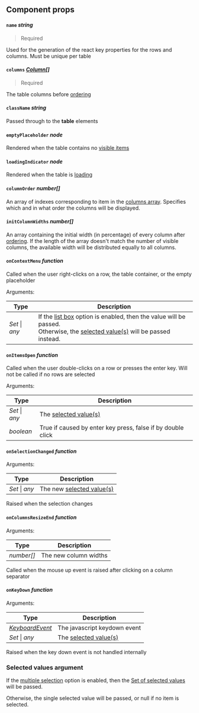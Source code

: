 ## Component props 

#### `name`  *string*

> Required

Used for the generation of the react key properties for the rows and columns. Must be unique per table



#### `columns` *[Column](./column.md)[]*

> Required

The table columns before [ordering][columnOrder]



#### `className` *string*

Passed through to the **table** elements



#### `emptyPlaceholder` *node*

Rendered when the table contains no [visible items][tableItems]



#### `loadingIndicator` *node*

Rendered when the table is [loading][isLoading]



#### `columnOrder` *number[]*

An array of indexes corresponding to item in the [columns array][columns]. Specifies which and in what order the columns will be displayed.



#### `initColumnWidths` *number[]*

An array containing the initial width (in percentage) of every column after [ordering][columnOrder]. If the length of the array doesn't match the number of visible columns, the available width will be distributed equally to all columns.



#### `onContextMenu` *function*

Called when the user right-clicks on a row, the table container, or the empty placeholder

Arguments:

| Type           | Description                                                  |
| -------------- | ------------------------------------------------------------ |
| *Set* \| *any* | If the [list box][listBox] option is enabled, then the value will be passed.<br/>Otherwise, the [selected value(s)][selectedValues] will be passed instead. |



#### `onItemsOpen` *function*

Called when the user double-clicks on a row or presses the enter key. Will not be called if no rows are selected

Arguments:

| Type      | Description                                                 |
| --------- | ----------------------------------------------------------- |
|    *Set* \| *any*   | The [selected value(s)][selectedValues]                     |
| *boolean* | True if caused by enter key press, false if by double click |



#### `onSelectionChanged` *function*

Arguments:

| Type | Description                               |
| ---- | ----------------------------------------- |
|   *Set* \| *any*   | The new [selected value(s)][selectedValues] |

Raised when the selection changes



#### `onColumnsResizeEnd` *function*

Arguments:

| Type       | Description           |
| ---------- | --------------------- |
| *number[]* | The new column widths |

Called when the mouse up event is raised after clicking on a column separator



#### `onKeyDown` *function*

Arguments:

| Type                                                         | Description                             |
| ------------------------------------------------------------ | --------------------------------------- |
| *[KeyboardEvent](https://developer.mozilla.org/en-US/docs/Web/API/KeyboardEvent)* | The javascript keydown event            |
| *Set* \| *any*                                               | The [selected value(s)][selectedValues] |

Raised when the key down event is not handled internally



### Selected values argument

If the [multiple selection][multiSelect] option is enabled, then the [Set of selected values][selectedValues] will be passed.

Otherwise, the single selected value will be passed, or null if no item is selected.



[ columns ]: #columns-column
[ columnOrder ]: #columnorder-number
[selectedValues]: #selected-values-argument



[selection]: ./state.md#selection-set
[activeValue]: ./state.md#activevalue-any
[ tableItems ]: ./state.md#tableItems-object
[isLoading]: ./state.md#isloading-boolean



[ listBox ]: ./options.md#listbox-boolean
[ multiSelect ]: ./options.md#multiselect-boolean
